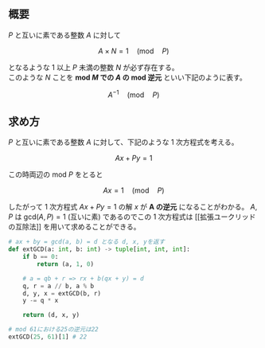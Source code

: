 ## 概要

$P$ と互いに素である整数 $A$ に対して

$$
A \times N = 1\quad (\textrm{mod} \quad P)
$$

となるような 1 以上 $P$ 未満の整数 $N$ が必ず存在する。  
このような $N$ ことを __mod $M$ での $A$ の mod 逆元__ といい下記のように表す。

$$
A^{-1}\quad (\textrm{mod} \quad P)
$$

## 求め方

$P$ と互いに素である整数 $A$ に対して、下記のような 1 次方程式を考える。

$$
Ax + Py = 1
$$

この時両辺の mod $P$ をとると

$$
Ax = 1 \quad (\textrm{mod} \quad P)
$$

したがって 1 次方程式 $Ax+Py=1$ の解 $x$ が __A の逆元__ になることがわかる。 $A, P$ は $\textrm{gcd}(A, P) = 1$ (互いに素) であるのでこの 1 次方程式は [[拡張ユークリッドの互除法]] を用いて求めることができる。

```Python
# ax + by = gcd(a, b) = d となる d, x, yを返す
def extGCD(a: int, b: int) -> tuple[int, int, int]:
    if b == 0:
        return (a, 1, 0)

    # a = qb + r => rx + b(qx + y) = d
    q, r = a // b, a % b
    d, y, x = extGCD(b, r)
    y -= q * x

    return (d, x, y)

# mod 61における25の逆元は22
extGCD(25, 61)[1] # 22
```

